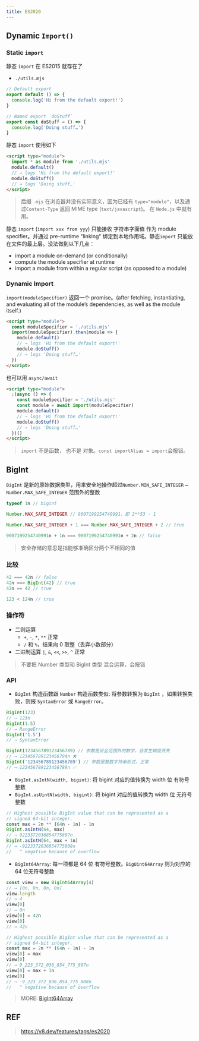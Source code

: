 ```yaml
---
title: ES2020
---
```


## Dynamic `Import()`

### Static `import`

静态 `import` 在 ES2015 就存在了

- `./utils.mjs`

```js
// Default export
export default () => {
  console.log('Hi from the default export!')
}

// Named export `doStuff`
export const doStuff = () => {
  console.log('Doing stuff…')
}
```

静态 `import` 使用如下

```html
<script type="module">
  import * as module from './utils.mjs'
  module.default()
  // → logs 'Hi from the default export!'
  module.doStuff()
  // → logs 'Doing stuff…'
</script>
```

> 后缀 `.mjs` 在浏览器并没有实际意义，因为已经有 `type="module"`，以及通过`Content-Type` 返回 MIME type (`text/javascript`)。 在 `Node.js` 中就有用。

静态 `import` (`import xxx from yyy`) 只能接收 字符串字面值 作为 module specifier。并通过 pre-runtime "linking" 绑定到本地作用域。静态`import` 只能放在文件的最上层。没法做到以下几点：

- import a module on-demand (or conditionally)
- compute the module specifier at runtime
- import a module from within a regular script (as opposed to a module)

### Dynamic Import

`import(moduleSpecifier)` 返回一个 promise。(after fetching, instantiating, and evaluating all of the module’s dependencies, as well as the module itself.)

```html
<script type="module">
  const moduleSpecifier = './utils.mjs'
  import(moduleSpecifier).then(module => {
    module.default()
    // → logs 'Hi from the default export!'
    module.doStuff()
    // → logs 'Doing stuff…'
  })
</script>
```

也可以用 `async/await`

```html
<script type="module">
  ;(async () => {
    const moduleSpecifier = './utils.mjs'
    const module = await import(moduleSpecifier)
    module.default()
    // → logs 'Hi from the default export!'
    module.doStuff()
    // → logs 'Doing stuff…'
  })()
</script>
```

> `import` 不是函数， 也不是 对象。`const importAlias = import`会报错。

## BigInt

`BigInt` 是新的原始数据类型，用来安全地操作超过`Number.MIN_SAFE_INTEGER` ~ `Number.MAX_SAFE_INTEGER` 范围外的整数

```js
typeof 1n // bigint

Number.MAX_SAFE_INTEGER // 9007199254740991，即 2**53 - 1

Number.MAX_SAFE_INTEGER + 1 === Number.MAX_SAFE_INTEGER + 2 // true

9007199254740991n + 1n === 9007199254740991n + 2n // false
```

> 安全存储的意思是指能够准确区分两个不相同的值

### 比较

```js
42 === 42n // false
42n === BigInt(42) // true
42n == 42 // true

123 < 124n // true
```

### 操作符

- 二则运算
  - `+`, `-`, `*`, `**` 正常
  - `/` 和 `%`，结果向 0 取整（丢弃小数部分）
- 二进制运算 `|`, `&`, `<<`, `>>`, `^` 正常

> 不要把 Number 类型和 BigInt 类型 混合运算，会报错

### API

- `BigInt` 构造函数跟 `Number` 构造函数类似: 将参数转换为 `BigInt` ，如果转换失败，则报 `SyntaxError` 或 `RangeError`。

```js
BigInt(123)
// → 123n
BigInt(1.5)
// → RangeError
BigInt('1.5')
// → SyntaxError

BigInt(123456789123456789) // 参数是安全范围外的数字，会发生精度丢失
// → 123456789123456784n ❌
BigInt('123456789123456789') // 参数是整数字符串形式，正常
// → 123456789123456789n ✅
```

- `BigInt.asIntN(width, bigint)`: 将 bigint 对应的值转换为 width 位 有符号整数
- `BigInt.asUintN(width, bigint)`: 将 bigint 对应的值转换为 width 位 无符号整数

```js
// Highest possible BigInt value that can be represented as a
// signed 64-bit integer.
const max = 2n ** (64n - 1n) - 1n
BigInt.asIntN(64, max)
// → 9223372036854775807n
BigInt.asIntN(64, max + 1n)
// → -9223372036854775808n
//   ^ negative because of overflow
```

- `BigInt64Array`: 每一项都是 64 位 有符号整数。`BigUint64Array` 则为对应的 64 位无符号整数

```js
const view = new BigInt64Array(4)
// → [0n, 0n, 0n, 0n]
view.length
// → 4
view[0]
// → 0n
view[0] = 42n
view[0]
// → 42n

// Highest possible BigInt value that can be represented as a
// signed 64-bit integer.
const max = 2n ** (64n - 1n) - 1n
view[0] = max
view[0]
// → 9_223_372_036_854_775_807n
view[0] = max + 1n
view[0]
// → -9_223_372_036_854_775_808n
//   ^ negative because of overflow
```

> MORE: [BigInt64Array](https://developer.mozilla.org/zh-CN/docs/Web/JavaScript/Reference/Global_Objects/BigInt64Array)

## REF

> https://v8.dev/features/tags/es2020
